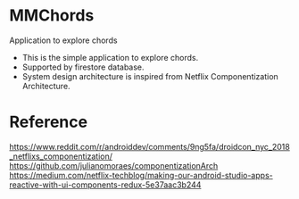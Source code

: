 # MMChords
Application to explore chords

 - This is the simple application to explore chords. 
 - Supported by firestore database.
 - System design architecture is inspired from Netflix Componentization Architecture.


# Reference

https://www.reddit.com/r/androiddev/comments/9ng5fa/droidcon_nyc_2018_netflixs_componentization/
https://github.com/julianomoraes/componentizationArch
https://medium.com/netflix-techblog/making-our-android-studio-apps-reactive-with-ui-components-redux-5e37aac3b244
